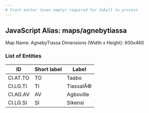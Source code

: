 ```yaml
---
# Front matter (even empty) required for Jekyll to process
---
```


## JavaScript Alias: maps/agnebytiassa

Map Name: AgnebyTiassa
Dimensions (Width x Height): 600x460

### List of Entities

| ID       | Short label | Label     |
| -------- | ----------- | --------- |
| CI.AT.TO | TO          | Taabo     |
| CI.LG.TI | TI          | TiassalĂ© |
| CI.AG.AV | AV          | Agboville |
| CI.LG.SI | SI          | Sikensi   |
